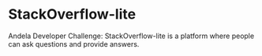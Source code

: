 # StackOverflow-lite
Andela Developer Challenge: StackOverflow-lite is a platform where people can ask questions and provide answers.
